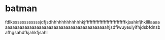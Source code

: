 # batman
fdlkssssssssssssjdfjsdhhhhhhhhhhhhkjffffffffffffffffffffffffffffkjsahkfjhkllllaaaaaaaaaaaaaaaaaaaaaaaaaaaaaaaaaaaaaaaaaaaaaahjsdfiwuyeuiyifhjdsbfdnsbafhgsahdfkjahkfjsahl
